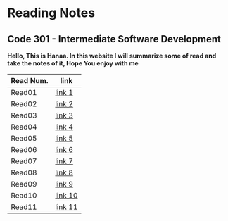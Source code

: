 # Reading Notes  

## Code 301 - Intermediate Software Development

**Hello, This is Hanaa. In this website I will summarize some of read and take the notes of it, Hope You enjoy with me** 

| Read Num. |    link    |
|-----------|------------|
|  Read01   |[link 1](https://hanaaghazzi.github.io/reading-notes301/read01)|
|  Read02   |[link 2](https://hanaaghazzi.github.io/reading-notes301/read02)|
|  Read03   |[link 3](https://hanaaghazzi.github.io/reading-notes301/read03)|
|  Read04   |[link 4](https://hanaaghazzi.github.io/reading-notes301/read04)|
|  Read05   |[link 5](https://hanaaghazzi.github.io/reading-notes301/read05)|
|  Read06   |[link 6](https://hanaaghazzi.github.io/reading-notes301/read06)|
|  Read07   |[link 7](https://hanaaghazzi.github.io/reading-notes301/read07)|
|  Read08   |[link 8](https://hanaaghazzi.github.io/reading-notes301/read08)|
|  Read09   |[link 9](https://hanaaghazzi.github.io/reading-notes301/read09)|
|  Read10   |[link 10](https://hanaaghazzi.github.io/reading-notes301/read10)|
|  Read11   |[link 11](https://hanaaghazzi.github.io/reading-notes301/read11)|